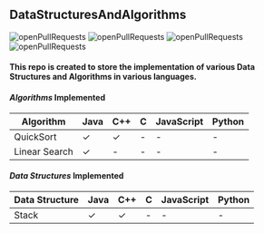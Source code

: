 ## DataStructuresAndAlgorithms

![openPullRequests](https://img.shields.io/github/issues-pr-raw/anjalbam/DataStructuresAndAlgorithms)
![openPullRequests](https://img.shields.io/github/issues-pr-closed-raw/anjalbam/DataStructuresAndAlgorithms)
![openPullRequests](https://img.shields.io/github/issues/anjalbam/DataStructuresAndAlgorithms)
![openPullRequests](https://img.shields.io/github/issues-closed/anjalbam/DataStructuresAndAlgorithms)

<h4>This repo is created to store the implementation of various Data Structures and Algorithms in various languages.</h4>

#### **_Algorithms_ Implemented**

| Algorithm     | Java    | C++     | C   | JavaScript | Python |
| ------------- | ------- | ------- | --- | ---------- | ------ |
| QuickSort     | &check; | &check; | -   | -          | -      |
| Linear Search | &check; | -       | -   | -          | -      |

#### **_Data Structures_ Implemented**

| Data Structure | Java    | C++     | C   | JavaScript | Python |
| -------------- | ------- | ------- | --- | ---------- | ------ |
| Stack          | &check; | &check; | -   | -          | -      |
